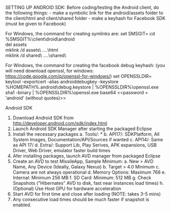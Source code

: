 SETTING UP ANDROID SDK:
  Before coding/testing the Android client, do the following things: 
    - make a symbolic link for the android/assets folder to the client/html and client/shared folder
    - make a keyhash for Facebook SDK (must be given to Facebook)

  For Windows, the command for creating symlinks are:
    set SMSGIT=
    cd %SMSGIT%\client\droid\android\
    del assets\
    mklink /d assets\ ..\..\html\
    mklink /d shared\ ..\..\shared\

  For Windows, the command for creating the facebook debug keyhash: (you will need download openssl, for windows: https://code.google.com/p/openssl-for-windows/)
    set OPENSSLDIR=
    keytool -exportcert -alias androiddebugkey -keystore %HOMEPATH%\.android\debug.keystore | %OPENSSLDIR%\openssl.exe sha1 -binary | %OPENSSLDIR%\openssl.exe base64
    <<password = 'android' (without quotes)>>



Android SDK
1. Download Android SDK from http://developer.android.com/sdk/index.html
2. Launch Android SDK Manager after starting the packaged Eclipse
3. Install the necessary packages
	a. Tools/: *
	b. API17/: SDKPlatform, All System Images, Documentation/API/Sources if wanted
	c. API14/: Same as API 17/
	d. Extra/: Support Lib, Play Serives, APK expansions, USB Driver, Web Driver, emulator faster build times
4. Afer installing packages, launch AVD manager from packaged Eclipse
5. Create an AVD to test MissileApp, Sample Minimum:
	a. New > AVD Name, Any Device (Ideally, Galaxy Nexus)
	b. Target > 4.0 Minimum
	c. Camera are not always operational
	d. Memory Options: Maximum 768
	e. Internal: Minimum 256 MB 
	f. SD Card: Minimum: 512 MB
	g. Check Snapshots ("Hibernates" AVD to disk, fast near instances load times)
	h. (Optional) Use Host GPU for hardware acceleration
6. Start AVD for first time and close after loading (NOTE: takes 3-5 mins)
7. Any consecutive load times should be much faster if snapshot is enabled. 
